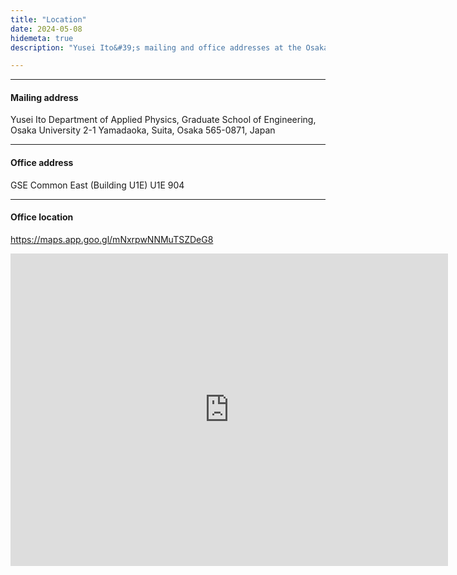 ```yaml
---
title: "Location"
date: 2024-05-08
hidemeta: true
description: "Yusei Ito&#39;s mailing and office addresses at the Osaka University"

---
```


---

#### Mailing address

Yusei Ito
Department of Applied Physics, Graduate School of Engineering,
Osaka University
2-1 Yamadaoka, Suita, Osaka 565-0871, Japan

---

#### Office address

GSE Common East (Building U1E) U1E 904

---

#### Office location
https://maps.app.goo.gl/mNxrpwNNMuTSZDeG8
<iframe src="https://www.google.com/maps/embed?pb=!1m14!1m8!1m3!1d1522.72003010415!2d135.52077530314162!3d34.82219912640394!3m2!1i1024!2i768!4f13.1!3m3!1m2!1s0x0%3A0xa28d71437d9ffe56!2zR1NF44Kz44Oi44Oz44Kk44O844K544OI5qOf!5e0!3m2!1sja!2sjp!4v1642580370569!5m2!1sja!2sjp" 
width="700" height="500" style="border:0;" allowfullscreen="" loading="lazy"></iframe>


